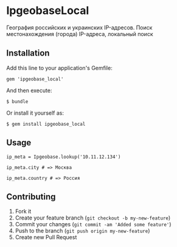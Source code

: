 # IpgeobaseLocal

География российских и украинских IP-адресов. Поиск местонахождения (города) IP-адреса, локальный поиск

## Installation

Add this line to your application's Gemfile:

    gem 'ipgeobase_local'

And then execute:

    $ bundle

Or install it yourself as:

    $ gem install ipgeobase_local

## Usage

    ip_meta = Ipgeobase.lookup('10.11.12.134')

    ip_meta.city # => Москва

    ip_meta.country # => Россия

## Contributing

1. Fork it
2. Create your feature branch (`git checkout -b my-new-feature`)
3. Commit your changes (`git commit -am 'Added some feature'`)
4. Push to the branch (`git push origin my-new-feature`)
5. Create new Pull Request
